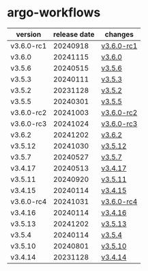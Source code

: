 # argo-workflows

|  version   | release date |                changes                 |
|------------|--------------|----------------------------------------|
| v3.6.0-rc1 | 20240918     | [v3.6.0-rc1](./v3.6.0-rc1-20240918.md) |
| v3.6.0     | 20241115     | [v3.6.0](./v3.6.0-20241115.md)         |
| v3.5.6     | 20240515     | [v3.5.6](./v3.5.6-20240515.md)         |
| v3.5.3     | 20240111     | [v3.5.3](./v3.5.3-20240111.md)         |
| v3.5.2     | 20231128     | [v3.5.2](./v3.5.2-20231128.md)         |
| v3.5.5     | 20240301     | [v3.5.5](./v3.5.5-20240301.md)         |
| v3.6.0-rc2 | 20241003     | [v3.6.0-rc2](./v3.6.0-rc2-20241003.md) |
| v3.6.0-rc3 | 20241024     | [v3.6.0-rc3](./v3.6.0-rc3-20241024.md) |
| v3.6.2     | 20241202     | [v3.6.2](./v3.6.2-20241202.md)         |
| v3.5.12    | 20241030     | [v3.5.12](./v3.5.12-20241030.md)       |
| v3.5.7     | 20240527     | [v3.5.7](./v3.5.7-20240527.md)         |
| v3.4.17    | 20240513     | [v3.4.17](./v3.4.17-20240513.md)       |
| v3.5.11    | 20240920     | [v3.5.11](./v3.5.11-20240920.md)       |
| v3.4.15    | 20240114     | [v3.4.15](./v3.4.15-20240114.md)       |
| v3.6.0-rc4 | 20241031     | [v3.6.0-rc4](./v3.6.0-rc4-20241031.md) |
| v3.4.16    | 20240114     | [v3.4.16](./v3.4.16-20240114.md)       |
| v3.5.13    | 20241202     | [v3.5.13](./v3.5.13-20241202.md)       |
| v3.5.4     | 20240114     | [v3.5.4](./v3.5.4-20240114.md)         |
| v3.5.10    | 20240801     | [v3.5.10](./v3.5.10-20240801.md)       |
| v3.4.14    | 20231128     | [v3.4.14](./v3.4.14-20231128.md)       |

